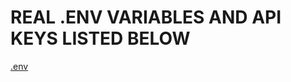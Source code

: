 
# REAL .ENV VARIABLES AND API KEYS LISTED BELOW



[.env](https://i.pinimg.com/736x/94/79/82/94798298d9c7aa8f785582bb2860ec5e.jpg)

